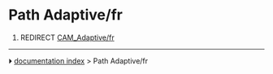 # Path Adaptive/fr
1.  REDIRECT [CAM_Adaptive/fr](CAM_Adaptive/fr.md)



---
⏵ [documentation index](../README.md) > Path Adaptive/fr
